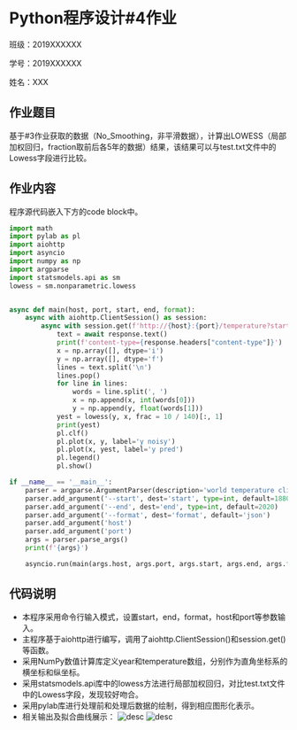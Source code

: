 # Python程序设计#4作业

班级：2019XXXXXX

学号：2019XXXXXX

姓名：XXX

## 作业题目

基于#3作业获取的数据（No_Smoothing，非平滑数据），计算出LOWESS（局部加权回归，fraction取前后各5年的数据）结果，该结果可以与test.txt文件中的Lowess字段进行比较。

## 作业内容

程序源代码嵌入下方的code block中。

```python
import math
import pylab as pl
import aiohttp
import asyncio
import numpy as np
import argparse
import statsmodels.api as sm
lowess = sm.nonparametric.lowess


async def main(host, port, start, end, format):
    async with aiohttp.ClientSession() as session:
        async with session.get(f'http://{host}:{port}/temperature?start={start}&end={end}&format={format}') as response:
            text = await response.text()
            print(f'content-type={response.headers["content-type"]}')
            x = np.array([], dtype='i')
            y = np.array([], dtype='f')
            lines = text.split('\n')
            lines.pop()
            for line in lines:
                words = line.split(', ')
                x = np.append(x, int(words[0]))
                y = np.append(y, float(words[1]))
            yest = lowess(y, x, frac = 10 / 140)[:, 1]
            print(yest)
            pl.clf()
            pl.plot(x, y, label='y noisy')
            pl.plot(x, yest, label='y pred')
            pl.legend()
            pl.show()

if __name__ == '__main__':
    parser = argparse.ArgumentParser(description='world temperature client')
    parser.add_argument('--start', dest='start', type=int, default=1880)
    parser.add_argument('--end', dest='end', type=int, default=2020)
    parser.add_argument('--format', dest='format', default='json')
    parser.add_argument('host')
    parser.add_argument('port')
    args = parser.parse_args()
    print(f'{args}')

    asyncio.run(main(args.host, args.port, args.start, args.end, args.format))

```

## 代码说明
- 本程序采用命令行输入模式，设置start，end，format，host和port等参数输入。
- 主程序基于aiohttp进行编写，调用了aiohttp.ClientSession()和session.get()等函数。
- 采用NumPy数值计算库定义year和temperature数组，分别作为直角坐标系的横坐标和纵坐标。
- 采用statsmodels.api库中的lowess方法进行局部加权回归，对比test.txt文件中的Lowess字段，发现较好吻合。
- 采用pylab库进行处理前和处理后数据的绘制，得到相应图形化表示。
- 相关输出及拟合曲线展示：
![desc](https://wx4.sinaimg.cn/mw2000/0084vph8ly1gx7v70kd0wj31ie0t6npd.jpg)
![desc](https://wx3.sinaimg.cn/mw2000/0084vph8ly1gx7v41bd7uj30zo0u4gsl.jpg)


